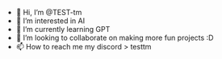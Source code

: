 - 👋 Hi, I’m @TEST-tm
- 👀 I’m interested in AI
- 🌱 I’m currently learning GPT
- 💞️ I’m looking to collaborate on making more fun projects :D
- 📫 How to reach me my discord > testtm

<!---
TEST-tm/TEST-tm is a ✨ special ✨ repository because its `README.md` (this file) appears on your GitHub profile.
You can click the Preview link to take a look at your changes.
--->
